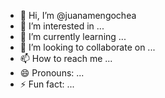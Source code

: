 - 👋 Hi, I’m @juanamengochea
- 👀 I’m interested in ...
- 🌱 I’m currently learning ...
- 💞️ I’m looking to collaborate on ...
- 📫 How to reach me ...
- 😄 Pronouns: ...
- ⚡ Fun fact: ...

<!---
juanamengochea/juanamengochea is a ✨ special ✨ repository because its `README.md` (this file) appears on your GitHub profile.
You can click the Preview link to take a look at your changes.
--->
